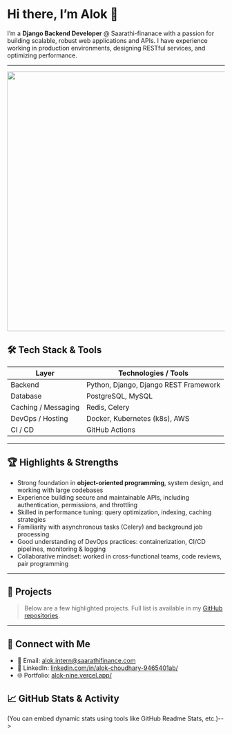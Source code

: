 
<!--
## Hi there 👋
**alok-saarathi/alok-saarathi** is a ✨ _special_ ✨ repository because its `README.md` (this file) appears on your GitHub profile.

Here are some ideas to get you started:

- 🔭 I’m currently working on ...
- 🌱 I’m currently learning ...
- 👯 I’m looking to collaborate on ...
- 🤔 I’m looking for help with ...
- 💬 Ask me about ...
- 📫 How to reach me: ...
- 😄 Pronouns: ...
- ⚡ Fun fact: ...
| Testing & Quality | pytest, coverage, flake8, Black |
| Version Control & Workflow | Git, GitHub, Branching Strategies (Git Flow / Trunk) |
-->


# Hi there, I’m Alok 👋

I’m a **Django Backend Developer** @ Saarathi-finanace with a passion for building scalable, robust web applications and APIs. I have experience working in production environments, designing RESTful services, and optimizing performance.

---

<div align="center">
  <img src="https://user-images.githubusercontent.com/74038190/216644497-1951db19-8f3d-4e44-ac08-8e9d7e0d94a7.gif" width="600"/>
</div>


## 🛠️ Tech Stack & Tools

| Layer | Technologies / Tools |
|-------|------------------------|
| Backend | Python, Django, Django REST Framework |
| Database | PostgreSQL, MySQL |
| Caching / Messaging | Redis, Celery |
| DevOps / Hosting | Docker, Kubernetes (k8s), AWS |
| CI / CD | GitHub Actions |

---

## 🏆 Highlights & Strengths

- Strong foundation in **object-oriented programming**, system design, and working with large codebases  
- Experience building secure and maintainable APIs, including authentication, permissions, and throttling  
- Skilled in performance tuning: query optimization, indexing, caching strategies  
- Familiarity with asynchronous tasks (Celery) and background job processing  
- Good understanding of DevOps practices: containerization, CI/CD pipelines, monitoring & logging  
- Collaborative mindset: worked in cross-functional teams, code reviews, pair programming  

---

## 📂 Projects

> Below are a few highlighted projects. Full list is available in my [GitHub repositories](https://github.com/your_username).
<!--
| Project | Description |
|--------|-------------|
| **Project A** | A Django REST API for **…** (features, scope) |
| **Project B** | Microservice architecture for **…**, implemented with Django + Celery |
| **Project C** | Real-time chat system using Django Channels |
| **Project D** | E-commerce backend: order management, payments, inventory |
-->
---

## 🤝 Connect with Me

- 📧 Email: alok.intern@saarathifinance.com  
- 💼 LinkedIn: [linkedin.com/in/alok-choudhary-9465401ab/](https://www.linkedin.com/in/alok-choudhary-9465401ab/)  
- 🌐 Portfolio: [alok-nine.vercel.app/](https://alok-nine.vercel.app/)  


## 📈 GitHub Stats & Activity

<!--> (You can embed dynamic stats using tools like GitHub Readme Stats, etc.)-->


